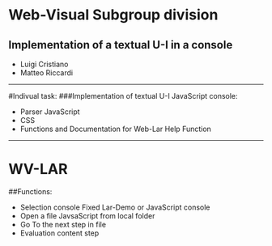 # Web-Visual Subgroup division
## Implementation of a textual U-I in a console

- Luigi Cristiano
- Matteo Riccardi

- - - 

#Indivual task:
###Implementation of textual U-I JavaScript console:
- Parser JavaScript
- CSS
- Functions and Documentation for Web-Lar
 Help Function

 - - -

 # WV-LAR

 ##Functions:
 - Selection console Fixed Lar-Demo or JavaScript console
 - Open a file JavsaScript from local folder
 - Go To the next step in file
 - Evaluation content step

